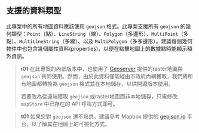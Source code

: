 ## 支援的資料類型
此專案中的所有地圖資料應該使用 `geojson` 格式。此專案支援所有 `geojson` 的幾何類型：`Point`（點）、`LineString`（線）、`Polygon`（多邊形）、`MultiPoint`（多點）、`MultiLineString`（多線）、以及 `MultiPolygon`（多多邊形）。建議每個幾何物件中也包含幾個屬性資料(properties)，以便在點擊地圖上的數據點時能顯示額外資訊。

>**i01**
>在此專案的內部版本中，也使用了 [Geoserver](https://geoserver.org/) 提供的raster地圖與 `geojson` 共同使用。然而，由於此資料僅能經由市政府內網獲取，我們將所有地圖都轉換為 `geojson` 格式並在本地儲存，以供開源版本使用。
>
>若要改為從遠端獲取 `geojson` 或raster地圖而非本地儲存，只需修改 `mapStore` 中已存在的 API 呼叫方式即可。

>**t01**
>如果您對 `geojson` 還不熟悉，建議參考 Mapbox 提供的 [geojson.io](https://geojson.io/) 平台，以了解其在地圖上的可視化方式。
